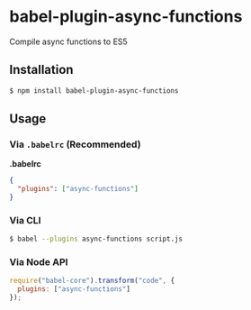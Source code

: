 # babel-plugin-async-functions

Compile async functions to ES5

## Installation

```sh
$ npm install babel-plugin-async-functions
```

## Usage

### Via `.babelrc` (Recommended)

**.babelrc**

```json
{
  "plugins": ["async-functions"]
}
```

### Via CLI

```sh
$ babel --plugins async-functions script.js
```

### Via Node API

```javascript
require("babel-core").transform("code", {
  plugins: ["async-functions"]
});
```
